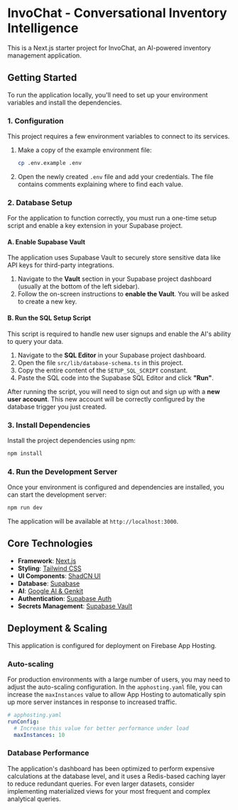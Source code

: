 
# InvoChat - Conversational Inventory Intelligence

This is a Next.js starter project for InvoChat, an AI-powered inventory management application.

## Getting Started

To run the application locally, you'll need to set up your environment variables and install the dependencies.

### 1. Configuration

This project requires a few environment variables to connect to its services.

1.  Make a copy of the example environment file:
    ```bash
    cp .env.example .env
    ```
2.  Open the newly created `.env` file and add your credentials. The file contains comments explaining where to find each value.

### 2. Database Setup

For the application to function correctly, you must run a one-time setup script and enable a key extension in your Supabase project.

#### A. Enable Supabase Vault

The application uses Supabase Vault to securely store sensitive data like API keys for third-party integrations.

1. Navigate to the **Vault** section in your Supabase project dashboard (usually at the bottom of the left sidebar).
2. Follow the on-screen instructions to **enable the Vault**. You will be asked to create a new key.

#### B. Run the SQL Setup Script

This script is required to handle new user signups and enable the AI's ability to query your data.

1. Navigate to the **SQL Editor** in your Supabase project dashboard.
2. Open the file `src/lib/database-schema.ts` in this project.
3. Copy the entire content of the `SETUP_SQL_SCRIPT` constant.
4. Paste the SQL code into the Supabase SQL Editor and click **"Run"**.

After running the script, you will need to sign out and sign up with a **new user account**. This new account will be correctly configured by the database trigger you just created.

### 3. Install Dependencies

Install the project dependencies using npm:
```bash
npm install
```

### 4. Run the Development Server

Once your environment is configured and dependencies are installed, you can start the development server:

```bash
npm run dev
```

The application will be available at `http://localhost:3000`.

## Core Technologies

*   **Framework**: [Next.js](https://nextjs.org/)
*   **Styling**: [Tailwind CSS](https://tailwindcss.com/)
*   **UI Components**: [ShadCN UI](https://ui.shadcn.com/)
*   **Database**: [Supabase](https://supabase.com/)
*   **AI**: [Google AI & Genkit](https://firebase.google.com/docs/genkit)
*   **Authentication**: [Supabase Auth](https://supabase.com/docs/guides/auth)
*   **Secrets Management**: [Supabase Vault](https://supabase.com/docs/guides/vault)

## Deployment & Scaling

This application is configured for deployment on Firebase App Hosting.

### Auto-scaling

For production environments with a large number of users, you may need to adjust the auto-scaling configuration. In the `apphosting.yaml` file, you can increase the `maxInstances` value to allow App Hosting to automatically spin up more server instances in response to increased traffic.

```yaml
# apphosting.yaml
runConfig:
  # Increase this value for better performance under load
  maxInstances: 10
```

### Database Performance

The application's dashboard has been optimized to perform expensive calculations at the database level, and it uses a Redis-based caching layer to reduce redundant queries. For even larger datasets, consider implementing materialized views for your most frequent and complex analytical queries.
